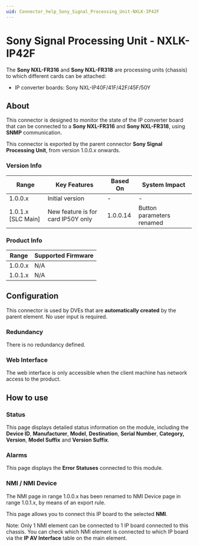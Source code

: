 ```yaml
---
uid: Connector_help_Sony_Signal_Processing_Unit-NXLK-IP42F
---
```


# Sony Signal Processing Unit - NXLK-IP42F

The **Sony NXL-FR316** and **Sony NXL-FR318** are processing units (chassis) to which different cards can be attached:

- IP converter boards: Sony NXL-IP40F/41F/42F/45F/50Y

## About

This connector is designed to monitor the state of the IP converter board that can be connected to a **Sony NXL-FR316** and **Sony NXL-FR318**, using **SNMP** communication.

This connector is exported by the parent connector **Sony Signal Processing Unit**, from version 1.0.0.x onwards.

### Version Info

| Range                | Key Features                       | Based On     | System Impact             |
|----------------------|------------------------------------|--------------|---------------------------|
| 1.0.0.x              | Initial version                    | -            | -                         |
| 1.0.1.x [SLC Main]   | New feature is for card IP50Y only | 1.0.0.14     | Button parameters renamed |

### Product Info

| Range     | Supported Firmware     |
|-----------|------------------------|
| 1.0.0.x   | N/A                    |
| 1.0.1.x   | N/A                    |

## Configuration

This connector is used by DVEs that are **automatically created** by the parent element. No user input is required.

### Redundancy

There is no redundancy defined.

### Web Interface

The web interface is only accessible when the client machine has network access to the product.

## How to use

### Status

This page displays detailed status information on the module, including the **Device ID**, **Manufacturer**, **Model**, **Destination**, **Serial Number**, **Category, Version**, **Model Suffix** and **Version Suffix**.

### Alarms

This page displays the **Error Statuses** connected to this module.

### NMI / NMI Device

The NMI page in range 1.0.0.x has been renamed to NMI Device page in range 1.0.1.x, by means of an export rule.

This page allows you to connect this IP board to the selected **NMI**.

Note: Only 1 NMI element can be connected to 1 IP board connected to this chassis. You can check which NMI element is connected to which IP board via the **IP AV Interface** table on the main element.
